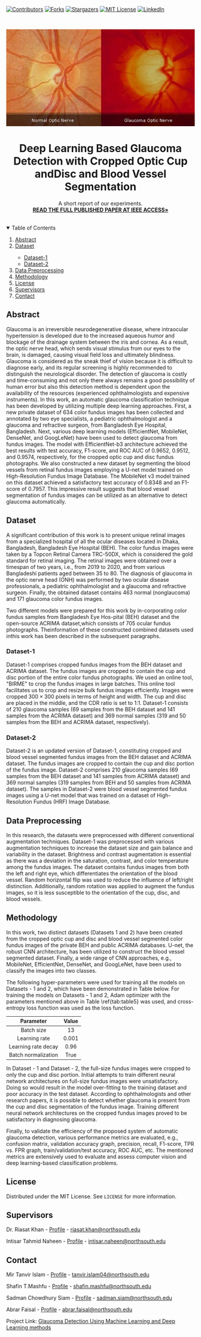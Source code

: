 <!--
*** Thanks for checking out the Best-README-Template. If you have a suggestion
*** that would make this better, please fork the repo and create a pull request
*** or simply open an issue with the tag "enhancement".
*** Thanks again! Now go create something AMAZING! :D
-->


<!-- (the "REPO NOT FOUND" message will disappear once you make the repository public) -->
<!-- PROJECT SHIELDS -->
<!--
*** I'm using markdown "reference style" links for readability.
*** Reference links are enclosed in brackets [ ] instead of parentheses ( ).
*** See the bottom of this document for the declaration of the reference variables
*** for contributors-url, forks-url, etc. This is an optional, concise syntax you may use.
*** https://www.markdownguide.org/basic-syntax/#reference-style-links
-->
[![Contributors][contributors-shield]][contributors-url]
[![Forks][forks-shield]][forks-url]
[![Stargazers][stars-shield]][stars-url]
[![MIT License][license-shield]][license-url]
[![LinkedIn][linkedin-shield]][linkedin-url]



<!-- PROJECT LOGO -->
<br />
<p align="center">
  <a href="https://github.com/smashfu/practice">
    <img src="images/image.jpg" alt="" width="541" height="258">
  </a>

  <h1 align="center">Deep Learning Based Glaucoma Detection with Cropped Optic Cup andDisc and Blood Vessel Segmentation</h1>

  <p align="center">
    A short report of our experiments.
    <br />
    <a href="https://ieeexplore.ieee.org/document/9664528?source=authoralert"><strong>READ THE FULL PUBLISHED PAPER AT IEEE ACCESS»</strong></a>
    <br />
    <br />
 <!-- <a href="https://github.com/othneildrew/Best-README-Template">View Demo</a>
    ·
    <a href="https://github.com/othneildrew/Best-README-Template/issues">Report Bug</a>
    ·
    <a href="https://github.com/othneildrew/Best-README-Template/issues">Request Feature</a> -->
  </p>
</p>



<!-- TABLE OF CONTENTS -->
<details open="open">
  <summary>Table of Contents</summary>
  <ol>
    <li>
      <a href="#abstract">Abstract</a>
<!--       <ul>
        <li><a href="#software-components">Software Components</a></li>
      </ul> -->
    </li>
    <li><a href="#dataset">Dataset</a></li>
 <ul>
  <li><a href="#dataset-1">Dataset-1</a></li>
  <li><a href="#dataset-2">Dataset-2</a></li>
</ul>
    <li><a href="#data-preprocessing">Data Preprocessing</a></li>
    <li><a href="#methodology">Methodology</a></li>
    <!--<li><a href="#contributing">Contributing</a></li> -->
    <li><a href="#license">License</a></li>
    <li><a href="#supervisors">Supervisors</a></li>
    <li><a href="#contact">Contact</a></li>
    <!--<li><a href="#acknowledgements">Acknowledgements</a></li> -->
  </ol>
</details>



<!-- ABSTRACT -->
## Abstract

<!-- [![Product Name Screen Shot][product-screenshot]](https://example.com)-->

Glaucoma is an irreversible neurodegenerative disease, where intraocular hypertension is developed due to the increased aqueous humor and blockage of the drainage system between the iris and cornea. As a result, the optic nerve head, which sends visual stimulus from our eyes to the brain, is damaged, causing visual field loss and ultimately blindness. Glaucoma is considered as the sneak thief of vision because it is difficult to diagnose early, and its regular screening is highly recommended to distinguish the neurological disorder. The detection of glaucoma is costly and time-consuming and not only there always remains a good possibility of human error but also this detection method is dependent upon the availability of the resources (experienced ophthalmologists and expensive instruments). In this work, an automatic glaucoma classification technique has been developed by utilizing multiple deep learning approaches. First, a new private dataset of 634 color fundus images has been collected and annotated by two eye specialists, a pediatric ophthalmologist and a glaucoma and refractive surgeon, from Bangladesh Eye Hospital, Bangladesh. Next, various deep learning models (EfficientNet, MobileNet, DenseNet, and GoogLeNet) have been used to detect glaucoma from fundus images. The model with EfficientNet-b3 architecture achieved the best results with test accuracy, F1-score, and ROC AUC of 0.9652, 0.9512, and 0.9574, respectively, for the cropped optic cup and disc fundus photographs. We also constructed a new dataset by segmenting the blood vessels from retinal fundus images employing a U-net model trained on High-Resolution Fundus Image Database. The MobileNet v3 model trained on this dataset achieved a satisfactory test accuracy of 0.8348 and an F1-score of 0.7957. This impressive result suggests that blood vessel segmentation of fundus images can be utilized as an alternative to detect glaucoma automatically.

<!-- ### Software Components

Some of the frameworks and libraries used for this project are listed below:
* [PyTorch](https://pytorch.org/)
* [Pandas](https://pandas.pydata.org/)
* [Seaborn](https://seaborn.pydata.org/) -->


<!-- Dataset -->
## Dataset

A significant contribution of this work is to present unique retinal images from a specialized hospital of all the ocular diseases located in Dhaka, Bangladesh, Bangladesh Eye Hospital (BEH). The color fundus images were taken by a Topcon Retinal Camera TRC-50DX, which is considered the gold standard for retinal imaging. The retinal images were obtained over a timespan of two years, i.e., from 2019 to 2020, and from various Bangladeshi patients aged between 35 to 80. The diagnosis of glaucoma in the optic nerve head (ONH) was performed by two ocular disease professionals, a pediatric ophthalmologist and a glaucoma and refractive surgeon. Finally, the obtained dataset contains 463 normal (nonglaucoma) and 171 glaucoma color fundus images.

Two different models were prepared for this work by in-corporating color fundus samples from Bangladesh Eye Hos-pital (BEH) dataset and the open-source ACRIMA dataset,which consists of 705 ocular fundus photographs. Theinformation of these constructed combined datasets used inthis work has been described in the subsequent paragraphs.

### Dataset-1

Dataset-1 comprises cropped fundus images from the BEH dataset and ACRIMA dataset. The fundus images are cropped to contain the cup and disc portion of the entire color fundus photographs. We used an online tool, "BIRME" to crop the fundus images in large batches. This online tool facilitates us to crop and resize bulk fundus images efficiently. Images were cropped $300 \times 300$ pixels in terms of height and width. The cup and disc are placed in the middle, and the CDR ratio is set to 1:1. Dataset-1 consists of 210 glaucoma samples (69 samples from the BEH dataset and 141 samples from the ACRIMA dataset) and 369 normal samples (319 and 50 samples from the BEH and ACRIMA dataset, respectively).

### Dataset-2

Dataset-2 is an updated version of Dataset-1, constituting cropped and blood vessel segmented fundus images from the BEH dataset and ACRIMA dataset. The fundus images are cropped to contain the cup and disc portion of the fundus image. Dataset-2 comprises 210 glaucoma samples (69 samples from the BEH dataset and 141 samples from ACRIMA dataset) and 369 normal samples (319 samples from BEH and 50 samples from ACRIMA dataset). The samples in Dataset-2 were blood vessel segmented fundus images using a U-net model that was trained on a dataset of High-Resolution Fundus (HRF) Image Database.


## Data Preprocessing

In this research, the datasets were preprocessed with different conventional augmentation techniques. Dataset-1 was preprocessed with various augmentation techniques to increase the dataset size and gain balance and variability in the dataset. Brightness and contrast augmentation is essential as there was a deviation in the saturation, contrast, and color temperature among the fundus images. The dataset contains fundus images from both the left and right eye, which differentiates the orientation of the blood vessel. Random horizontal flip was used to reduce the influence of left/right distinction. Additionally, random rotation was applied to augment the fundus images, so it is less susceptible to the orientation of the cup, disc, and blood vessels.


## Methodology

In this work, two distinct datasets (Datasets 1 and 2) have been created from the cropped optic cup and disc and blood vessel segmented color fundus images of the private BEH and public ACRIMA databases. U-net, the robust CNN architecture, has been utilized to construct the blood vessel segmented dataset. Finally, a wide range of CNN approaches, e.g., MobileNet, EfficientNet, DenseNet, and GoogLeNet, have been used to classify the images into two classes.

The following hyper-parameters were used for training all the models on Datasets - 1 and 2, which have been demonstrated in Table below. For training the models on Datasets - 1 and 2, Adam optimizer with the parameters mentioned above in Table \ref{tab:table5} was used, and cross-entropy loss function was used as the loss function.


  |      Parameter      | Value |
  |:-------------------:|:-----:|
  | Batch size          | 13    |
  | Learning rate       | 0.001 |
  | Learning rate decay | 0.96  |
  | Batch normalization | True  |


In Dataset - 1 and Dataset - 2, the full-size fundus images were cropped to only the cup and disc portion. Initial attempts to train different neural network architectures on full-size fundus images were unsatisfactory. Doing so would result in the model over-fitting to the training dataset and poor accuracy in the test dataset. According to ophthalmologists and other research papers, it is possible to detect whether glaucoma is present from the cup and disc segmentation of the fundus image. Training different neural network architectures on the cropped fundus images proved to be satisfactory in diagnosing glaucoma.

Finally, to validate the efficiency of the proposed system of automatic glaucoma detection, various performance metrics are evaluated, e.g., confusion matrix, validation accuracy graph, precision, recall, F1-score, TPR vs. FPR graph, train/validation/test accuracy, ROC AUC, etc. The mentioned metrics are extensively used to evaluate and assess computer vision and deep learning-based classification problems.


<!-- GETTING STARTED -->


<!-- LICENSE -->
## License

Distributed under the MIT License. See `LICENSE` for more information.


<!-- SUPERVISORS -->
## Supervisors

Dr. Riasat Khan - [Profile](http://ece.northsouth.edu/people/riasat-khan/) - riasat.khan@northsouth.edu

Intisar Tahmid Naheen - [Profile](http://ece.northsouth.edu/people/mr-intisar-tahmid-naheen/) - intisar.naheen@northsouth.edu

<!-- CONTACT -->
## Contact

Mir Tanvir Islam - [Profile](https://www.linkedin.com/in/mir-tanvir-islam/) - tanvir.islam04@northsouth.edu

Shafin T.Mashfu - [Profile](https://www.linkedin.com/in/smashfu/) - shafin.mashfu@northsouth.edu

Sadman Chowdhury Siam - [Profile](https://www.linkedin.com/in/unavailable/) - sadman.siam@northsouth.edu

Abrar Faisal - [Profile](https://www.linkedin.com/in/unavailable/) - abrar.faisal@northsouth.edu

Project Link: [Glaucoma Detection Using Machine Learning and Deep Learning methods](https://github.com/mirtanvirislam/Glaucoma-Detection-with-ML-NN)



<!-- ACKNOWLEDGEMENTS -->
<!--## Acknowledgements
* [GitHub Emoji Cheat Sheet](https://www.webpagefx.com/tools/emoji-cheat-sheet)
* [Img Shields](https://shields.io)
* [Choose an Open Source License](https://choosealicense.com)
* [GitHub Pages](https://pages.github.com)
* [Animate.css](https://daneden.github.io/animate.css)
* [Loaders.css](https://connoratherton.com/loaders)
* [Slick Carousel](https://kenwheeler.github.io/slick)
* [Smooth Scroll](https://github.com/cferdinandi/smooth-scroll)
* [Sticky Kit](http://leafo.net/sticky-kit)
* [JVectorMap](http://jvectormap.com)
* [Font Awesome](https://fontawesome.com) -->





<!-- MARKDOWN LINKS & IMAGES -->
<!-- https://www.markdownguide.org/basic-syntax/#reference-style-links -->
[contributors-shield]: https://img.shields.io/github/contributors/mirtanvirislam/Glaucoma-Detection-with-ML-NN.svg?style=for-the-badge
[contributors-url]: https://github.com/mirtanvirislam/Glaucoma-Detection-with-ML-NN/graphs/contributors
[forks-shield]: https://img.shields.io/github/forks/mirtanvirislam/Glaucoma-Detection-with-ML-NNe.svg?style=for-the-badge
[forks-url]: https://github.com/mirtanvirislam/Glaucoma-Detection-with-ML-NN/network/members
[stars-shield]: https://img.shields.io/github/stars/mirtanvirislam/Glaucoma-Detection-with-ML-NN.svg?style=for-the-badge
[stars-url]: https://github.com/mirtanvirislam/Glaucoma-Detection-with-ML-NN/stargazers
[issues-shield]: https://img.shields.io/github/issues/mirtanvirislam/Glaucoma-Detection-with-ML-NN.svg?style=for-the-badge
[issues-url]: https://github.com/mirtanvirislam/Glaucoma-Detection-with-ML-NN/issues
[license-shield]: https://img.shields.io/github/license/mirtanvirislam/Glaucoma-Detection-with-ML-NN.svg?style=for-the-badge
[license-url]: https://github.com/mirtanvirislam/Glaucoma-Detection-with-ML-NN/blob/master/LICENSE.txt
[linkedin-shield]: https://img.shields.io/badge/-LinkedIn-black.svg?style=for-the-badge&logo=linkedin&colorB=555
[linkedin-url]: https://linkedin.com/in/mir-tanvir-islam/
[product-screenshot]: images/screenshot.png
